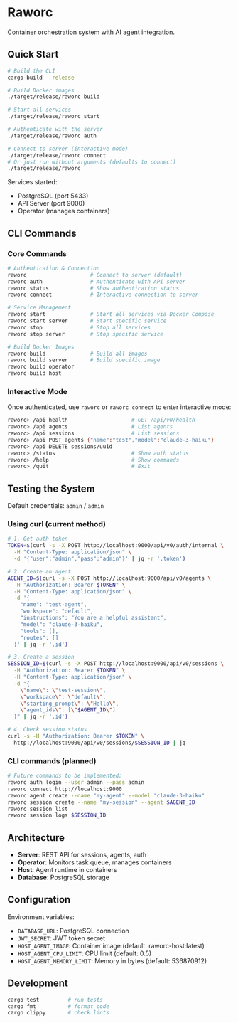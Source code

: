 # Raworc

Container orchestration system with AI agent integration.

## Quick Start

```bash
# Build the CLI
cargo build --release

# Build Docker images
./target/release/raworc build

# Start all services
./target/release/raworc start

# Authenticate with the server
./target/release/raworc auth

# Connect to server (interactive mode)
./target/release/raworc connect
# Or just run without arguments (defaults to connect)
./target/release/raworc
```

Services started:
- PostgreSQL (port 5433)
- API Server (port 9000)  
- Operator (manages containers)

## CLI Commands

### Core Commands

```bash
# Authentication & Connection
raworc                    # Connect to server (default)
raworc auth               # Authenticate with API server
raworc status             # Show authentication status
raworc connect            # Interactive connection to server

# Service Management
raworc start              # Start all services via Docker Compose
raworc start server       # Start specific service
raworc stop               # Stop all services
raworc stop server        # Stop specific service

# Build Docker Images
raworc build              # Build all images
raworc build server       # Build specific image
raworc build operator
raworc build host
```

### Interactive Mode

Once authenticated, use `raworc` or `raworc connect` to enter interactive mode:

```bash
raworc> /api health                    # GET /api/v0/health
raworc> /api agents                    # List agents
raworc> /api sessions                  # List sessions
raworc> /api POST agents {"name":"test","model":"claude-3-haiku"}
raworc> /api DELETE sessions/uuid
raworc> /status                        # Show auth status
raworc> /help                          # Show commands
raworc> /quit                          # Exit
```

## Testing the System

Default credentials: `admin` / `admin`

### Using curl (current method)

```bash
# 1. Get auth token
TOKEN=$(curl -s -X POST http://localhost:9000/api/v0/auth/internal \
  -H "Content-Type: application/json" \
  -d '{"user":"admin","pass":"admin"}' | jq -r '.token')

# 2. Create an agent
AGENT_ID=$(curl -s -X POST http://localhost:9000/api/v0/agents \
  -H "Authorization: Bearer $TOKEN" \
  -H "Content-Type: application/json" \
  -d '{
    "name": "test-agent",
    "workspace": "default",
    "instructions": "You are a helpful assistant",
    "model": "claude-3-haiku",
    "tools": [],
    "routes": []
  }' | jq -r '.id')

# 3. Create a session
SESSION_ID=$(curl -s -X POST http://localhost:9000/api/v0/sessions \
  -H "Authorization: Bearer $TOKEN" \
  -H "Content-Type: application/json" \
  -d "{
    \"name\": \"test-session\",
    \"workspace\": \"default\",
    \"starting_prompt\": \"Hello\",
    \"agent_ids\": [\"$AGENT_ID\"]
  }" | jq -r '.id')

# 4. Check session status
curl -s -H "Authorization: Bearer $TOKEN" \
  http://localhost:9000/api/v0/sessions/$SESSION_ID | jq
```

### CLI commands (planned)

```bash
# Future commands to be implemented:
raworc auth login --user admin --pass admin
raworc connect http://localhost:9000
raworc agent create --name "my-agent" --model "claude-3-haiku"
raworc session create --name "my-session" --agent $AGENT_ID
raworc session list
raworc session logs $SESSION_ID
```

## Architecture

- **Server**: REST API for sessions, agents, auth
- **Operator**: Monitors task queue, manages containers
- **Host**: Agent runtime in containers
- **Database**: PostgreSQL storage

## Configuration

Environment variables:
- `DATABASE_URL`: PostgreSQL connection
- `JWT_SECRET`: JWT token secret
- `HOST_AGENT_IMAGE`: Container image (default: raworc-host:latest)
- `HOST_AGENT_CPU_LIMIT`: CPU limit (default: 0.5)
- `HOST_AGENT_MEMORY_LIMIT`: Memory in bytes (default: 536870912)

## Development

```bash
cargo test         # run tests
cargo fmt          # format code
cargo clippy       # check lints
```